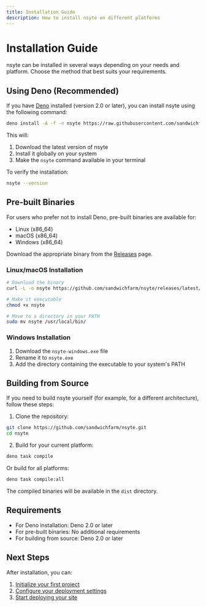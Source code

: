 ```yaml
---
title: Installation Guide
description: How to install nsyte on different platforms
---
```


# Installation Guide

nsyte can be installed in several ways depending on your needs and platform. Choose the method that best suits your requirements.

## Using Deno (Recommended)

If you have [Deno](https://deno.land/) installed (version 2.0 or later), you can install nsyte using the following command:

```bash
deno install -A -f -n nsyte https://raw.githubusercontent.com/sandwichfarm/nsyte/main/src/cli.ts
```

This will:
1. Download the latest version of nsyte
2. Install it globally on your system
3. Make the `nsyte` command available in your terminal

To verify the installation:
```bash
nsyte --version
```

## Pre-built Binaries

For users who prefer not to install Deno, pre-built binaries are available for:

- Linux (x86_64)
- macOS (x86_64)
- Windows (x86_64)

Download the appropriate binary from the [Releases](https://github.com/sandwichfarm/nsyte/releases) page.

### Linux/macOS Installation

```bash
# Download the binary
curl -L -o nsyte https://github.com/sandwichfarm/nsyte/releases/latest/download/nsyte-linux

# Make it executable
chmod +x nsyte

# Move to a directory in your PATH
sudo mv nsyte /usr/local/bin/
```

### Windows Installation

1. Download the `nsyte-windows.exe` file
2. Rename it to `nsyte.exe`
3. Add the directory containing the executable to your system's PATH

## Building from Source

If you need to build nsyte yourself (for example, for a different architecture), follow these steps:

1. Clone the repository:
```bash
git clone https://github.com/sandwichfarm/nsyte.git
cd nsyte
```

2. Build for your current platform:
```bash
deno task compile
```

Or build for all platforms:
```bash
deno task compile:all
```

The compiled binaries will be available in the `dist` directory.

## Requirements

- For Deno installation: Deno 2.0 or later
- For pre-built binaries: No additional requirements
- For building from source: Deno 2.0 or later

## Next Steps

After installation, you can:
1. [Initialize your first project](./usage/index.md#initializing-a-project)
2. [Configure your deployment settings](./usage/configuration.md)
3. [Start deploying your site](./guides/deployment.md) 